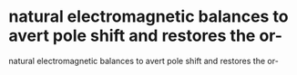 # natural electromagnetic balances to avert pole shift and restores the or-

natural electromagnetic balances to avert pole shift and restores the or-